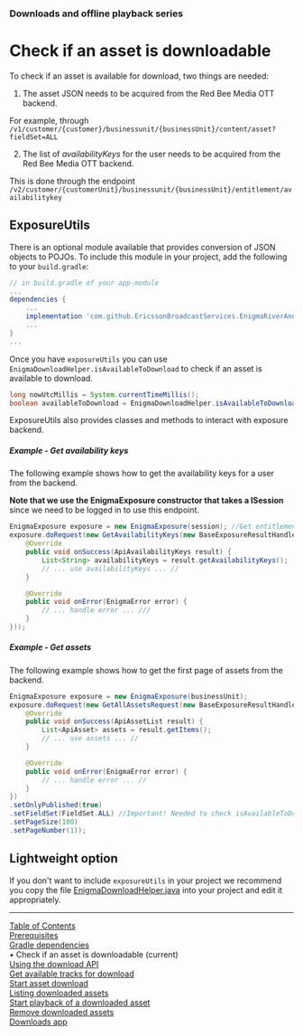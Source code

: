 ### Downloads and offline playback series
# Check if an asset is downloadable
To check if an asset is available for download, two things are needed:
1. The asset JSON needs to be acquired from the Red Bee Media OTT backend.

For example, through `/v1/customer/{customer}/businessunit/{businessUnit}/content/asset?fieldSet=ALL`

2. The list of *availabilityKeys* for the user needs to be acquired from the Red Bee Media OTT backend.

This is done through the endpoint `/v2/customer/{customerUnit}/businessunit/{businessUnit}/entitlement/availabilitykey`

## ExposureUtils

There is an optional module available that provides conversion of JSON objects to POJOs. To include
this module in your project, add the following to your `build.gradle`:
```gradle
// in build.gradle of your app-module
...
dependencies {
    ...
    implementation 'com.github.EricssonBroadcastServices.EnigmaRiverAndroid:exposureUtils:r3.1.2-BETA-LogTest-4'
    ...
}
...
```

Once you have `exposureUtils` you can use `EnigmaDownloadHelper.isAvailableToDownload` to check if
an asset is available to download.
```java
long nowUtcMillis = System.currentTimeMillis();
boolean availableToDownload = EnigmaDownloadHelper.isAvailableToDownload(apiAsset, nowUtcMillis, userAvailabilityKeys)
```

ExposureUtils also provides classes and methods to interact with exposure backend.
##### Example - Get availability keys
The following example shows how to get the availability keys for a user from the backend.

**Note that we use the EnigmaExposure constructor that takes a ISession** since we need to be logged
in to use this endpoint.
```java
EnigmaExposure exposure = new EnigmaExposure(session); //Get entitlement/availabilitykey requires Authorization
exposure.doRequest(new GetAvailabilityKeys(new BaseExposureResultHandler<ApiAvailabilityKeys>() {
    @Override
    public void onSuccess(ApiAvailabilityKeys result) {
        List<String> availabilityKeys = result.getAvailabilityKeys();
        // ... use availabilityKeys ... //
    }

    @Override
    public void onError(EnigmaError error) {
        // ... handle error ... ///
    }
}));
```
##### Example - Get assets
The following example shows how to get the first page of assets from the backend.
```java
EnigmaExposure exposure = new EnigmaExposure(businessUnit);
exposure.doRequest(new GetAllAssetsRequest(new BaseExposureResultHandler<ApiAssetList>() {
    @Override
    public void onSuccess(ApiAssetList result) {
        List<ApiAsset> assets = result.getItems();
        // ... use assets ... //
    }

    @Override
    public void onError(EnigmaError error) {
        // ... handle error ... //
    }
})
.setOnlyPublished(true)
.setFieldSet(FieldSet.ALL) //Important! Needed to check isAvailableToDownload
.setPageSize(100)
.setPageNumber(1));
```

## Lightweight option

If you don't want to include `exposureUtils` in your project we recommend you copy the file
[EnigmaDownloadHelper.java](https://github.com/EricssonBroadcastServices/EnigmaRiverAndroidExposureUtils/blob/r3.1.2-BETA-LogTest-4/src/main/java/com/redbeemedia/enigma/exposureutils/download/EnigmaDownloadHelper.java)
into your project and edit it appropriately.


___
[Table of Contents](../index.md)<br/>
[Prerequisites](prerequisites.md)<br/>
[Gradle dependencies](dependencies.md)<br/>
&bull; Check if an asset is downloadable (current)<br/>
[Using the download API](enigma_download.md)<br/>
[Get available tracks for download](get_download_info.md)<br/>
[Start asset download](start_download.md)<br/>
[Listing downloaded assets](list_downloads.md)<br/>
[Start playback of a downloaded asset](play_download.md)<br/>
[Remove downloaded assets](remove_download.md)<br/>
[Downloads app](example_app.md)<br/>
